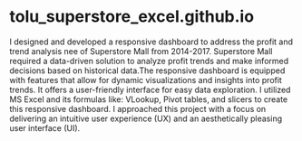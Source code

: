 # tolu_superstore_excel.github.io
I designed and developed a responsive dashboard to address the profit and trend analysis nee of Superstore Mall from 2014-2017.
Superstore Mall required a data-driven solution to analyze profit trends and make informed decisions based on historical data.The responsive dashboard is equipped with features that allow for dynamic visualizations and insights into profit trends. It offers a user-friendly interface for easy data exploration.
I utilized MS Excel and its formulas like: VLookup, Pivot tables, and slicers to create this responsive dashboard.
I approached this project with a focus on delivering an intuitive user experience (UX) and an aesthetically pleasing user interface (UI).
